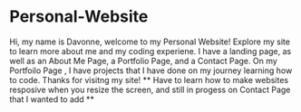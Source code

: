 # Personal-Website

Hi, my name is Davonne, welcome to my Personal Website! Explore my site to learn more about me and my coding experiene. I have a landing page, as well as an About Me Page, a Portfolio Page, and a Contact Page. On my Portfoilo Page , I have projects that I have done on my journey learning how to code. Thanks for visitng my site!
** Have to learn how to make websites resposive when you resize the screen, and still in progess on Contact Page that I wanted to add **

